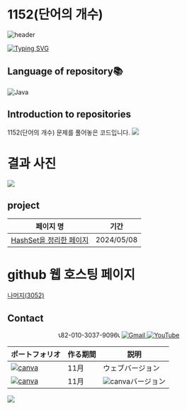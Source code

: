 # 1152(단어의 개수)
![header](https://capsule-render.vercel.app/api?type=egg&color=gradient&height=300&section=header&text=welcome%2&fontSize=50&desc=백준%201152(단어의%20개수))

[![Typing SVG](https://readme-typing-svg.demolab.com?font=Fira+Code&pause=1000&color=93BDF7&background=203AFF00&random=false&width=435&lines=My+name+is+kimganghyeon)](https://git.io/typing-svg)

## Language of repository📚
![Java](https://img.shields.io/badge/Java-007396?style=flat-square&logo=java&logoColor=white)

## Introduction to repositories 
1152(단어의 개수) 문제를 풀어놓은 코드입니다. 
   <a href="https://www.acmicpc.net/problem/1152">
      <img src ="(https://github.com/do04200611/Baekjoon/assets/74278578/62153c17-7979-48a7-b1a8-b66ffc6b71ed">
  </a>

# 결과 사진 <br>
 <a href="https://github.com/do04200611/Baekjoon/blob/main/1152(%EB%8B%A8%EC%96%B4%EC%9D%98%20%EA%B0%9C%EC%88%98)/Main.java">
   <img src ="https://github.com/do04200611/Baekjoon/assets/74278578/659920bb-8187-43fb-84ac-1c559c306525">
 </a>    

## project

  | 페이지 명                                                                     |  기간           |
  |--------------------------------------------------------------------------------|---------------|
  |[HashSet을 정리한 페이지](https://kim-kang-hyun.tistory.com/30) |2024/05/08|

# github 웹 호스팅 페이지
<a href="https://do04200611.github.io/Baekjoon/%EB%82%98%EB%A8%B8%EC%A7%80%20(3052)/index.html">나머지(3052)</a><br>

## Contact 
<p align="center">
  📞82-010-3037-9096📞
  <a href="mailto:a01030379096@gmail.com">
    <img src="https://img.shields.io/badge/-Gmail-red?style=for-the-badge&logo=Gmail" alt="Gmail">
  </a>
  <a href="https://www.youtube.com/channel/UC484ZJMavtoPOI4ey-HFdCA">
   <img src="https://img.shields.io/badge/-YouTube-red?style=for-the-badge&logo=youtube"  alt="YouTube">
 </a> <br>
 
  | ポートフォリオ           |  作る期間     |            説明  |
  |------------------------|---------------|----------------------------------------------|
  |<a href="https://kimganghyeon.my.canva.site/kimganghyeon"><img src="https://img.shields.io/badge/canva-purple?style=for-the-badge&logo=canva" alt="canva"></a>|11月|ウェブバージョン|
  |<a href="https://www.canva.com/design/DAFzY5opUiA/Ge33dSKE16cErBaDJDp-BA/edit"><img src="https://img.shields.io/badge/canva-purple?style=for-the-badge&logo=canva" alt="canva"></a>|11月|<img src="https://img.shields.io/badge/canva-purple?style=for-the-badge&logo=canva" alt="canva">バージョン|
</p>
<img src="https://capsule-render.vercel.app/api?type=egg&color=gradient&height=100&text=Thank%20you%20for%20watching.&section=footer" />
